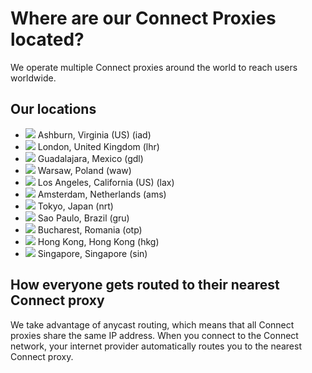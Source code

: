 # Where are our Connect Proxies located?

We operate multiple Connect proxies around the world to reach users worldwide.

<ClientOnly>
    <Globe />
</ClientOnly>

## Our locations

- <img src="https://fly.io/phx/ui/images/iad.svg" class="inline-block align-middle mb-2 mr-1 w-5"/> Ashburn, Virginia (US) (iad)
- <img src="https://fly.io/phx/ui/images/lhr.svg" class="inline-block align-middle mb-2 mr-1 w-5"/> London, United Kingdom (lhr)
- <img src="https://fly.io/phx/ui/images/gdl.svg" class="inline-block align-middle mb-2 mr-1 w-5"/> Guadalajara, Mexico (gdl)
- <img src="https://fly.io/phx/ui/images/waw.svg" class="inline-block align-middle mb-2 mr-1 w-5"/> Warsaw, Poland (waw)
- <img src="https://fly.io/phx/ui/images/lax.svg" class="inline-block align-middle mb-2 mr-1 w-5"/> Los Angeles, California (US) (lax)
- <img src="https://fly.io/phx/ui/images/ams.svg" class="inline-block align-middle mb-2 mr-1 w-5"/> Amsterdam, Netherlands (ams)
- <img src="https://fly.io/phx/ui/images/nrt.svg" class="inline-block align-middle mb-2 mr-1 w-5"/> Tokyo, Japan (nrt)
- <img src="https://fly.io/phx/ui/images/gru.svg" class="inline-block align-middle mb-2 mr-1 w-5"/> Sao Paulo, Brazil (gru)
- <img src="https://fly.io/phx/ui/images/otp.svg" class="inline-block align-middle mb-2 mr-1 w-5"/> Bucharest, Romania (otp)
- <img src="https://fly.io/phx/ui/images/hkg.svg" class="inline-block align-middle mb-2 mr-1 w-5"/> Hong Kong, Hong Kong (hkg)
- <img src="https://fly.io/phx/ui/images/sin.svg" class="inline-block align-middle mb-2 mr-1 w-5"/> Singapore, Singapore (sin)

## How everyone gets routed to their nearest Connect proxy

We take advantage of anycast routing, which means that all Connect proxies share the same IP address. When you connect to the Connect network, your internet provider automatically routes you to the nearest Connect proxy.
